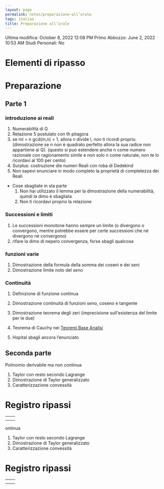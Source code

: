 ```yaml
---
layout: page
permalink: notes/preparazione-all’orale
tags: italian
title: Preparazione all’orale
---
```


Ultima modifica: October 8, 2022 12:08 PM
Primo Abbozzo: June 2, 2022 10:53 AM
Studi Personali: No

# Elementi di ripasso

# Preparazione

## Parte 1

### introduzione ai reali

1. Numerabilità di Q
2. Relazione 5 postulato con th pitagora
3. se ml = n gcd(m,n) = 1, allora n divide l, non ti ricordi proprio. (dimostrazione se n non è quadrato perfetto allora la sua radice non appartiene ai Q). (questo si può estendere anche n come numero razionale con ragionamento simile e non solo n come naturale, non te lo ricordavi al 100 per cento)
4. Surplus: costruzione die numeri Reali con roba di Dedekind
5. Non sapevi enunciare in modo completo la proprietà di completezza dei Reali
- Cose sbagliate in sta parte
    1. Non hai utilizzato il lemma per la dimostrazione della numerabilità, quindi la dimo è sbagliata
    2. Non ti ricordavi proprio la relazione

### Successioni e limiti

1. Le successioni monotone hanno sempre un limite (o divergono o convergono, mentre potrebbe essere per certe successioni che né divergono né convergono)
2. rifare la dimo di nepero convergenza, forse sbagli qualcosa

### funzioni varie

1. Dimostrazione della formula della somma dei coseni e dei seni
2. Dimostrazione limite noto del seno

### Continuità

1. Definizione di funzione continua
2. Dimostrazione continuità di funzioni seno, coseno e tangente
3. Dimostrazione teorema degli zeri (imprecisione sull'esistenza del limite per le due)

1. Teorema di Cauchy nei [Teoremi Base Analisi](/notes/teoremi-base-analisi)
2. Hopital sbagli ancora l’enunciato

## Seconda parte

Polinomio derivabile ma non continua

1. Taylor con resto secondo Lagrange
2. Dimostrazione di Taylor generalizzato
3. Caratterizzazione convessità

# Registro ripassi

|  |  |
| --- | --- |
|  |  |
|  |  |
ontinua

1. Taylor con resto secondo Lagrange
2. Dimostrazione di Taylor generalizzato
3. Caratterizzazione convessità

# Registro ripassi

|  |  |
| --- | --- |
|  |  |
|  |  |